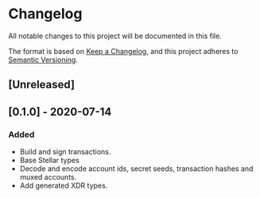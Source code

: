 # Changelog

All notable changes to this project will be documented in this file.

The format is based on [Keep a Changelog](https://keepachangelog.com/en/1.0.0/),
and this project adheres to [Semantic Versioning](https://semver.org/spec/v2.0.0.html).

## [Unreleased]


## [0.1.0] - 2020-07-14
### Added
 - Build and sign transactions.
 - Base Stellar types
 - Decode and encode account ids, secret seeds, transaction hashes and
   muxed accounts.
 - Add generated XDR types.
